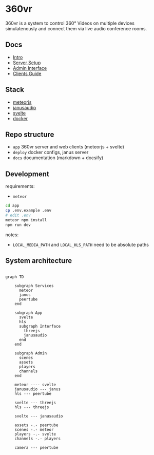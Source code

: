 # 360vr

360vr is a system to control 360° Videos on multiple devices simulatenously and connect them via live audio conference rooms.

## Docs

- [Intro](docs/README.md)
- [Server Setup](docs/server_setup.md)
- [Admin Interface](docs/admin_interface)
- [Clients Guide](docs/clients_guide.md)

## Stack

- [meteorjs](https://www.meteor.com/)
- [janusaudio](https://janus.conf.meetecho.com/audiobridgetest.html)
- [svelte](https://svelte.dev/)
- [docker](https://www.docker.com/)

## Repo structure

- `app` 360vr server and web clients (meteorjs + svelte)
- `deploy` docker configs, janus server
- `docs` documentation (markdown + docsify)

## Development

requirements:
- `meteor`

```bash
cd app
cp .env.example .env
# edit .env
meteor npm install
npm run dev
```

notes:
- `LOCAL_MEDIA_PATH` and `LOCAL_HLS_PATH` need to be absolute paths

## System architecture

```mermaid

graph TD

    subgraph Services
      meteor
      janus
      peertube
    end

    subgraph App
      svelte
      hls
      subgraph Interface
        threejs
        janusaudio
      end
    end

    subgraph Admin
      scenes
      assets
      players
      channels
    end
    
    meteor ---- svelte
    janusaudio --- janus
    hls --- peertube

    svelte --- threejs
    hls --- threejs

    svelte --- janusaudio

    assets -.- peertube
    scenes -.- meteor
    players -.- svelte
    channels -.- players
    
    camera --- peertube
    
```
